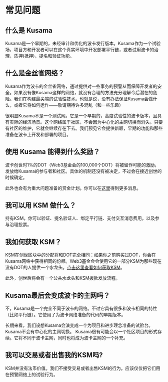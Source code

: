 # 常见问题

## 什么是 Kusama

Kusama是一个早期的，未经审计和优化的波卡发行版本。Kusama作为一个试验场，项目方和开发者可以在这个真实环境中开发部署平行链，或者试用波卡的治理，质押(抵押)，提名和验证功能。

## 什么是金丝雀网络？

Kusama作为波卡的金丝雀网络，通过提供对一些事务的预警从而保障开发者的安全。如果没有像Kusama这样的网络，就没有合理的方法充分理解今后潜在的危险。我们在构建最尖端的试验性技术。也就是说，没有办法保证Kusama会做什么，或者它将如何运作——敬请期待许多混乱（和一些乐趣）

很明显Kusama不是一个测试网。它是一个早期的，高度试验性的波卡版本，且具有实际的经济场景。这个网络属于社区，不会因为中心化的主网切换而消失。只要有社区的维护，它就会继续存在下去。我们预见它会提供新颖，早期的功能和那些准备在波卡上开发和部署的项目。

## 使用 Kusama 能得到什么奖励？

波卡创世时1%的DOT（Web3基金会的100,000个DOT）将被留作可能的激励，发放给Kusama的参与者和社区。具体的机制还没有被决定，不过会在接近创世的时候确定。

此外也会有为重大问题准备的赏金计划。你可以在[这里](../../../break/bug-bounty.md)得到更多消息。

## 我可以用 KSM 做什么？

持有KSM，你可以验证、提名验证人、绑定平行链、支付交互消息费用，以及参与治理投票。

## 我如何获取 KSM？

KSM在创世区块中的分配将和DOT完全相同：如果你之前购买过DOT，你会在Kusama网络中获得相同的份额。Web3基金会会使用它的一部分KSM为那些现在没有DOT的人提供一个水龙头。[点击这里查看如何获取KSM](../../../start/claims.md)。

此外，创世后将会有一个公共水龙头和KSM拨款发放流程。

## Kusama最后会变成波卡的主网吗？

不，Kusama是一个完全不同于波卡的网络。不过它具有很多和波卡相同的特性（比如平行链）。它使用了为波卡网络准备的代码的早期版本。

长期来看，我们设想Kusama会演变成一个为项目和进步理念准备的试验台。Kusama不会有中心化的主网切换。
Kusama很有可能会以一个社区项目的形式存续。它将不同于波卡主网，同时也将成为波卡主网的一个补充。

## 我可以交易或者出售我的KSM吗?

KSM并没有法币价值。我们不接受交易或者出售KSM的行为。应该仅仅把它们用在预警网络上的试验行为。
